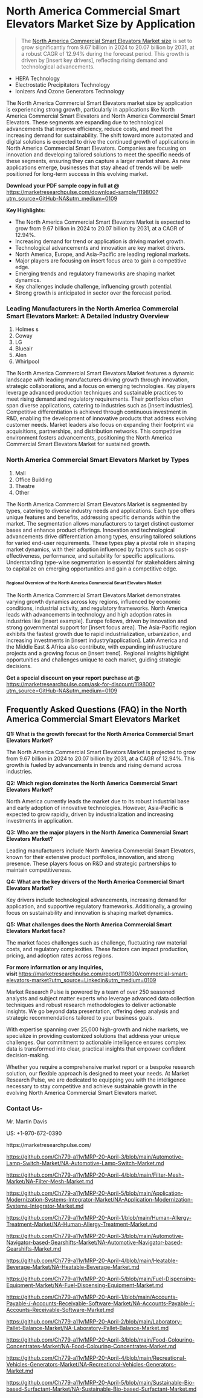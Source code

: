 <h1>North America Commercial Smart Elevators Market&nbsp;Size by Application</h1><blockquote><p>The <a href="https://marketresearchpulse.com/download-sample/119800?utm_source=GitHub-NA&amp;utm_medium=0109">North America Commercial Smart Elevators Market size</a> is set to grow significantly from 9.67 billion in 2024 to 20.07 billion by 2031, at a robust CAGR of 12.94% during the forecast period. This growth is driven by [insert key drivers], reflecting rising demand and technological advancements.</p></blockquote><ul><li>HEPA Technology<li> Electrostatic Precipitators Technology<li> Ionizers And Ozone Generators Technology</li></ul><p>The North America Commercial Smart Elevators market size by application is experiencing strong growth, particularly in applications like North America Commercial Smart Elevators and North America Commercial Smart Elevators. These segments are expanding due to technological advancements that improve efficiency, reduce costs, and meet the increasing demand for sustainability. The shift toward more automated and digital solutions is expected to drive the continued growth of applications in North America Commercial Smart Elevators. Companies are focusing on innovation and developing tailored solutions to meet the specific needs of these segments, ensuring they can capture a larger market share. As new applications emerge, businesses that stay ahead of trends will be well-positioned for long-term success in this evolving market.</p><p><strong>Download your PDF sample copy in full at @ </strong><a href="https://marketresearchpulse.com/download-sample/119800?utm_source=GitHub-NA&amp;utm_medium=0109">https://marketresearchpulse.com/download-sample/119800?utm_source=GitHub-NA&amp;utm_medium=0109</a></p><p><strong>Key Highlights: </strong></p><ul><li>The North America Commercial Smart Elevators Market is expected to grow from 9.67 billion in 2024 to 20.07 billion by 2031, at a CAGR of 12.94%.</li><li>Increasing demand for trend or application is driving market growth.</li><li>Technological advancements and innovation are key market drivers.</li><li>North America, Europe, and Asia-Pacific are leading regional markets.</li><li>Major players are focusing on insert focus area to gain a competitive edge.</li><li>Emerging trends and regulatory frameworks are shaping market dynamics.</li><li>Key challenges include challenge, influencing growth potential.</li><li>Strong growth is anticipated in sector over the forecast period.</li></ul><h3>Leading Manufacturers in the North America Commercial Smart Elevators Market: A Detailed Industry Overview</h3><ol><li>Holmes s</li><li>Coway</li><li>LG</li><li>Blueair</li><li>Alen</li><li>Whirlpool</li></ol><div class="flex max-w-full flex-col flex-grow"><div class="min-h-8 text-message flex w-full flex-col items-end gap-2 whitespace-normal break-words [.text-message+&amp;]:mt-5" dir="auto" data-message-author-role="assistant" data-message-id="fd8432e4-4910-450d-b182-61b7bfb0a01f" data-message-model-slug="gpt-4o"><div class="flex w-full flex-col gap-1 empty:hidden first:pt-[3px]"><div class="markdown prose w-full break-words dark:prose-invert light"><p>The North America Commercial Smart Elevators Market features a dynamic landscape with leading manufacturers driving growth through innovation, strategic collaborations, and a focus on emerging technologies. Key players leverage advanced production techniques and sustainable practices to meet rising demand and regulatory requirements. Their portfolios often span diverse applications, catering to industries such as [insert industries]. Competitive differentiation is achieved through continuous investment in R&amp;D, enabling the development of innovative products that address evolving customer needs. Market leaders also focus on expanding their footprint via acquisitions, partnerships, and distribution networks. This competitive environment fosters advancements, positioning the North America Commercial Smart Elevators Market for sustained growth.</p></div></div></div></div><h3>North America Commercial Smart Elevators Market by Types</h3><ol><li>Mall<li> Office Building<li> Theatre<li> Other</li></ol><div class="flex max-w-full flex-col flex-grow"><div class="min-h-8 text-message flex w-full flex-col items-end gap-2 whitespace-normal break-words [.text-message+&amp;]:mt-5" dir="auto" data-message-author-role="assistant" data-message-id="084470be-0bb7-4664-bddf-5156b4f41249" data-message-model-slug="gpt-4o-mini"><div class="flex w-full flex-col gap-1 empty:hidden first:pt-[3px]"><div class="markdown prose w-full break-words dark:prose-invert light"><p>The North America Commercial Smart Elevators Market is segmented by types, catering to diverse industry needs and applications. Each type offers unique features and benefits, addressing specific demands within the market. The segmentation allows manufacturers to target distinct customer bases and enhance product offerings. Innovation and technological advancements drive differentiation among types, ensuring tailored solutions for varied end-user requirements. These types play a pivotal role in shaping market dynamics, with their adoption influenced by factors such as cost-effectiveness, performance, and suitability for specific applications. Understanding type-wise segmentation is essential for stakeholders aiming to capitalize on emerging opportunities and gain a competitive edge.</p></div></div></div></div><h3><span style="font-size: 11px;">Regional Overview of the North America Commercial Smart Elevators Market</span></h3><div class="flex max-w-full flex-col flex-grow"><div class="min-h-8 text-message flex w-full flex-col items-end gap-2 whitespace-normal break-words [.text-message+&amp;]:mt-5" dir="auto" data-message-author-role="assistant" data-message-id="e9038762-ce64-4e30-91c9-9bd413514231" data-message-model-slug="gpt-4o-mini"><div class="flex w-full flex-col gap-1 empty:hidden first:pt-[3px]"><div class="markdown prose w-full break-words dark:prose-invert light"><p>The North America Commercial Smart Elevators Market demonstrates varying growth dynamics across key regions, influenced by economic conditions, industrial activity, and regulatory frameworks. North America leads with advancements in technology and high adoption rates in industries like [insert example]. Europe follows, driven by innovation and strong governmental support for [insert focus area]. The Asia-Pacific region exhibits the fastest growth due to rapid industrialization, urbanization, and increasing investments in [insert industry/application]. Latin America and the Middle East &amp; Africa also contribute, with expanding infrastructure projects and a growing focus on [insert trend]. Regional insights highlight opportunities and challenges unique to each market, guiding strategic decisions.</p></div></div></div></div><p><strong>Get a special discount on your report purchase at @ </strong><a href="https://marketresearchpulse.com/ask-for-discount/119800?utm_source=GitHub-NA&amp;utm_medium=0109">https://marketresearchpulse.com/ask-for-discount/119800?utm_source=GitHub-NA&amp;utm_medium=0109</a></p><h2>Frequently Asked Questions (FAQ) in the North America Commercial Smart Elevators Market</h2><p><strong>Q1: What is the growth forecast for the North America Commercial Smart Elevators Market?</strong></p><p>The North America Commercial Smart Elevators Market is projected to grow from 9.67 billion in 2024 to 20.07 billion by 2031, at a CAGR of 12.94%. This growth is fueled by advancements in trends and rising demand across industries.</p><p><strong>Q2: Which region dominates the North America Commercial Smart Elevators Market?</strong></p><p>North America currently leads the market due to its robust industrial base and early adoption of innovative technologies. However, Asia-Pacific is expected to grow rapidly, driven by industrialization and increasing investments in application.</p><p><strong>Q3: Who are the major players in the North America Commercial Smart Elevators Market?</strong></p><p>Leading manufacturers include North America Commercial Smart Elevators, known for their extensive product portfolios, innovation, and strong presence. These players focus on R&amp;D and strategic partnerships to maintain competitiveness.</p><p><strong>Q4: What are the key drivers of the North America Commercial Smart Elevators Market?</strong></p><p>Key drivers include technological advancements, increasing demand for application, and supportive regulatory frameworks. Additionally, a growing focus on sustainability and innovation is shaping market dynamics.</p><p><strong>Q5: What challenges does the North America Commercial Smart Elevators Market face?</strong></p><p>The market faces challenges such as challenge, fluctuating raw material costs, and regulatory complexities. These factors can impact production, pricing, and adoption rates across regions.</p><p><strong>For more information or any inquiries, visit&nbsp;</strong><a href="https://marketresearchpulse.com/report/119800/commercial-smart-elevators-market?utm_source=Linkedin&utm_medium=0109">https://marketresearchpulse.com/report/119800/commercial-smart-elevators-market?utm_source=Linkedin&utm_medium=0109</a></p><p>Market Research Pulse is powered by a team of over 250 seasoned analysts and subject matter experts who leverage advanced data collection techniques and robust research methodologies to deliver actionable insights. We go beyond data presentation, offering deep analysis and strategic recommendations tailored to your business goals.</p><p>With expertise spanning over 25,000 high-growth and niche markets, we specialize in providing customized solutions that address your unique challenges. Our commitment to actionable intelligence ensures complex data is transformed into clear, practical insights that empower confident decision-making.</p><p>Whether you require a comprehensive market report or a bespoke research solution, our flexible approach is designed to meet your needs. At Market Research Pulse, we are dedicated to equipping you with the intelligence necessary to stay competitive and achieve sustainable growth in the evolving North America Commercial Smart Elevators market.</p><h3><strong>Contact Us-</strong></h3><p>Mr. Martin Davis</p><p>US: +1-970-672-0390</p><p>https://marketresearchpulse.com/</p><p><a href="https://github.com/Ch779-a11y/MRP-20-April-3/blob/main/Automotive-Lamp-Switch-Market/NA-Automotive-Lamp-Switch-Market.md">https://github.com/Ch779-a11y/MRP-20-April-3/blob/main/Automotive-Lamp-Switch-Market/NA-Automotive-Lamp-Switch-Market.md</a></p><p><a href="https://github.com/Ch779-a11y/MRP-20-April-4/blob/main/Filter-Mesh-Market/NA-Filter-Mesh-Market.md">https://github.com/Ch779-a11y/MRP-20-April-4/blob/main/Filter-Mesh-Market/NA-Filter-Mesh-Market.md</a></p><p><a href="https://github.com/Ch779-a11y/MRP-20-April-5/blob/main/Application-Modernization-Systems-Integrator-Market/NA-Application-Modernization-Systems-Integrator-Market.md">https://github.com/Ch779-a11y/MRP-20-April-5/blob/main/Application-Modernization-Systems-Integrator-Market/NA-Application-Modernization-Systems-Integrator-Market.md</a></p><p><a href="https://github.com/Ch779-a11y/MRP-20-April-1/blob/main/Human-Allergy-Treatment-Market/NA-Human-Allergy-Treatment-Market.md">https://github.com/Ch779-a11y/MRP-20-April-1/blob/main/Human-Allergy-Treatment-Market/NA-Human-Allergy-Treatment-Market.md</a></p><p><a href="https://github.com/Ch779-a11y/MRP-20-April-3/blob/main/Automotive-Navigator-based-Gearshifts-Market/NA-Automotive-Navigator-based-Gearshifts-Market.md">https://github.com/Ch779-a11y/MRP-20-April-3/blob/main/Automotive-Navigator-based-Gearshifts-Market/NA-Automotive-Navigator-based-Gearshifts-Market.md</a></p><p><a href="https://github.com/Ch779-a11y/MRP-20-April-4/blob/main/Heatable-Beverage-Market/NA-Heatable-Beverage-Market.md">https://github.com/Ch779-a11y/MRP-20-April-4/blob/main/Heatable-Beverage-Market/NA-Heatable-Beverage-Market.md</a></p><p><a href="https://github.com/Ch779-a11y/MRP-20-April-5/blob/main/Fuel-Dispensing-Equipment-Market/NA-Fuel-Dispensing-Equipment-Market.md">https://github.com/Ch779-a11y/MRP-20-April-5/blob/main/Fuel-Dispensing-Equipment-Market/NA-Fuel-Dispensing-Equipment-Market.md</a></p><p><a href="https://github.com/Ch779-a11y/MRP-20-April-1/blob/main/Accounts-Payable-/-Accounts-Receivable-Software-Market/NA-Accounts-Payable-/-Accounts-Receivable-Software-Market.md">https://github.com/Ch779-a11y/MRP-20-April-1/blob/main/Accounts-Payable-/-Accounts-Receivable-Software-Market/NA-Accounts-Payable-/-Accounts-Receivable-Software-Market.md</a></p><p><a href="https://github.com/Ch779-a11y/MRP-20-April-2/blob/main/Laboratory-Pallet-Balance-Market/NA-Laboratory-Pallet-Balance-Market.md">https://github.com/Ch779-a11y/MRP-20-April-2/blob/main/Laboratory-Pallet-Balance-Market/NA-Laboratory-Pallet-Balance-Market.md</a></p><p><a href="https://github.com/Ch779-a11y/MRP-20-April-3/blob/main/Food-Colouring-Concentrates-Market/NA-Food-Colouring-Concentrates-Market.md">https://github.com/Ch779-a11y/MRP-20-April-3/blob/main/Food-Colouring-Concentrates-Market/NA-Food-Colouring-Concentrates-Market.md</a></p><p><a href="https://github.com/Ch779-a11y/MRP-20-April-4/blob/main/Recreational-Vehicles-Generators-Market/NA-Recreational-Vehicles-Generators-Market.md">https://github.com/Ch779-a11y/MRP-20-April-4/blob/main/Recreational-Vehicles-Generators-Market/NA-Recreational-Vehicles-Generators-Market.md</a></p><p><a href="https://github.com/Ch779-a11y/MRP-20-April-5/blob/main/Sustainable-Bio-based-Surfactant-Market/NA-Sustainable-Bio-based-Surfactant-Market.md">https://github.com/Ch779-a11y/MRP-20-April-5/blob/main/Sustainable-Bio-based-Surfactant-Market/NA-Sustainable-Bio-based-Surfactant-Market.md</a></p>
